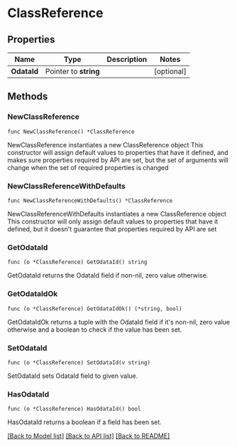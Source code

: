 # ClassReference

## Properties

Name | Type | Description | Notes
------------ | ------------- | ------------- | -------------
**OdataId** | Pointer to **string** |  | [optional] 

## Methods

### NewClassReference

`func NewClassReference() *ClassReference`

NewClassReference instantiates a new ClassReference object
This constructor will assign default values to properties that have it defined,
and makes sure properties required by API are set, but the set of arguments
will change when the set of required properties is changed

### NewClassReferenceWithDefaults

`func NewClassReferenceWithDefaults() *ClassReference`

NewClassReferenceWithDefaults instantiates a new ClassReference object
This constructor will only assign default values to properties that have it defined,
but it doesn't guarantee that properties required by API are set

### GetOdataId

`func (o *ClassReference) GetOdataId() string`

GetOdataId returns the OdataId field if non-nil, zero value otherwise.

### GetOdataIdOk

`func (o *ClassReference) GetOdataIdOk() (*string, bool)`

GetOdataIdOk returns a tuple with the OdataId field if it's non-nil, zero value otherwise
and a boolean to check if the value has been set.

### SetOdataId

`func (o *ClassReference) SetOdataId(v string)`

SetOdataId sets OdataId field to given value.

### HasOdataId

`func (o *ClassReference) HasOdataId() bool`

HasOdataId returns a boolean if a field has been set.


[[Back to Model list]](../README.md#documentation-for-models) [[Back to API list]](../README.md#documentation-for-api-endpoints) [[Back to README]](../README.md)



